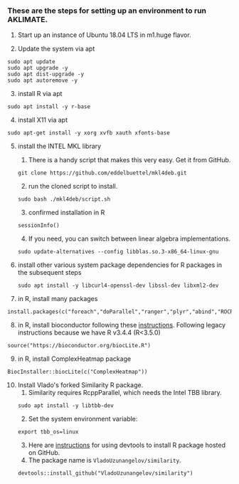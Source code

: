 ### These are the steps for setting up an environment to run AKLIMATE.

1. Start up an instance of Ubuntu 18.04 LTS in m1.huge flavor.

2. Update the system via apt
```
sudo apt update
sudo apt upgrade -y
sudo apt dist-upgrade -y
sudo apt autoremove -y
```

3. install R via apt
```
sudo apt install -y r-base
```

4. install X11 via apt
```
sudo apt-get install -y xorg xvfb xauth xfonts-base
```

5. install the INTEL MKL library
    1. There is a handy script that makes this very easy. Get it from GitHub.
    ```
    git clone https://github.com/eddelbuettel/mkl4deb.git
    ```
    2. run the cloned script to install.
    ```
    sudo bash ./mkl4deb/script.sh
    ```
    3. confirmed installation in R
    ```
    sessionInfo()
    ```
    4. If you need, you can switch between linear algebra implementations.
    ```
    sudo update-alternatives --config libblas.so.3-x86_64-linux-gnu
    ```

6. install other various system package dependencies for R packages in the subsequent steps
    ```
    sudo apt install -y libcurl4-openssl-dev libssl-dev libxml2-dev
    ```

7. in R, install many packages
```
install.packages(c("foreach","doParallel","ranger","plyr","abind","ROCR","caret","proxy","purrr","pracma","fastmatch","devtools","mlr","e1071","igraph","circlize","RColorBrewer"))
```

8. in R, install bioconductor following these [instructions](https://bioconductor.org/install/).
Following legacy instructions because we have R v3.4.4 (R<3.5.0)
```
source("https://bioconductor.org/biocLite.R")
```

9. in R, install ComplexHeatmap package
```
BiocInstaller::biocLite(c("ComplexHeatmap"))
```

10. Install Vlado's forked Similarity R package.
    1. Similarity requires RcppParallel, which needs the Intel TBB library.
    ```
    sudo apt install -y libtbb-dev
    ```
    2. Set the system environment variable:
    ```
    export tbb_os=linux
    ```
    3. Here are [instructions](https://cran.r-project.org/web/packages/githubinstall/vignettes/githubinstall.html) for using devtools to install R package hosted on GitHub.
    4. The package name is `VladoUzunangelov/similarity`.
    ```
    devtools::install_github("VladoUzunangelov/similarity")
    ```

